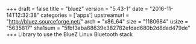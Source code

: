 +++
draft = false
title = "bluez"
version = "5.43-1"
date = "2016-11-14T12:32:38"
categories = ['apps']
upstreamurl = "http://bluez.sourceforge.net/"
arch = "x86_64"
size = "1180684"
usize = "5635817"
sha1sum = "5fbf3aba68639e382782efdad680b2d8dad479de"
+++
Library to use the BlueZ Linux Bluetooth stack